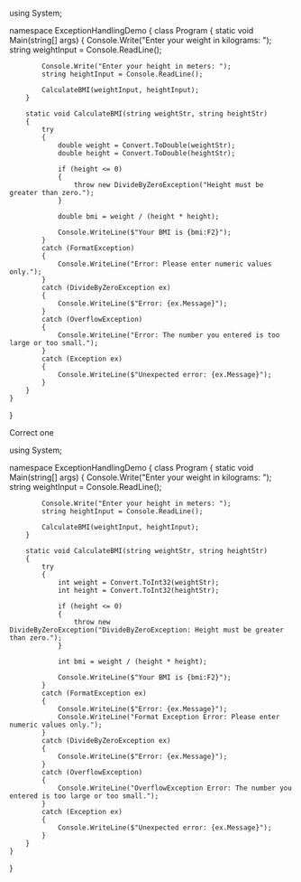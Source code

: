 using System;

namespace ExceptionHandlingDemo
{
    class Program
    {
        static void Main(string[] args)
        {
            Console.Write("Enter your weight in kilograms: ");
            string weightInput = Console.ReadLine();

            Console.Write("Enter your height in meters: ");
            string heightInput = Console.ReadLine();

            CalculateBMI(weightInput, heightInput);
        }

        static void CalculateBMI(string weightStr, string heightStr)
        {
            try
            {
                double weight = Convert.ToDouble(weightStr);
                double height = Convert.ToDouble(heightStr);

                if (height <= 0)
                {
                    throw new DivideByZeroException("Height must be greater than zero.");
                }

                double bmi = weight / (height * height);

                Console.WriteLine($"Your BMI is {bmi:F2}");
            }
            catch (FormatException)
            {
                Console.WriteLine("Error: Please enter numeric values only.");
            }
            catch (DivideByZeroException ex)
            {
                Console.WriteLine($"Error: {ex.Message}");
            }
            catch (OverflowException)
            {
                Console.WriteLine("Error: The number you entered is too large or too small.");
            }
            catch (Exception ex)
            {
                Console.WriteLine($"Unexpected error: {ex.Message}");
            }
        }
    }
}


Correct one

using System;

namespace ExceptionHandlingDemo
{
    class Program
    {
        static void Main(string[] args)
        {
            Console.Write("Enter your weight in kilograms: ");
            string weightInput = Console.ReadLine();

            Console.Write("Enter your height in meters: ");
            string heightInput = Console.ReadLine();

            CalculateBMI(weightInput, heightInput);
        }

        static void CalculateBMI(string weightStr, string heightStr)
        {
            try
            {
                int weight = Convert.ToInt32(weightStr);
                int height = Convert.ToInt32(heightStr);

                if (height <= 0)
                {
                    throw new DivideByZeroException("DivideByZeroException: Height must be greater than zero.");
                }

                int bmi = weight / (height * height);

                Console.WriteLine($"Your BMI is {bmi:F2}");
            }
            catch (FormatException ex)
            {
                Console.WriteLine($"Error: {ex.Message}");
                Console.WriteLine("Format Exception Error: Please enter numeric values only.");
            }
            catch (DivideByZeroException ex)
            {
                Console.WriteLine($"Error: {ex.Message}");
            }
            catch (OverflowException)
            {
                Console.WriteLine("OverflowException Error: The number you entered is too large or too small.");
            }
            catch (Exception ex)
            {
                Console.WriteLine($"Unexpected error: {ex.Message}");
            }
        }
    }
}

